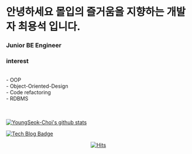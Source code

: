 <h1>안녕하세요 몰입의 즐거움을 지향하는 개발자 최용석 입니다.</h1>
<h3>Junior BE Engineer</h3>
<h3>interest</h3>
	<br>- OOP<br>
	- Object-Oriented-Design<br>
	- Code refactoring<br>
	- RDBMS<br><br><br>


[![YoungSeok-Choi's github stats](https://github-readme-stats.vercel.app/api?username=YoungSeok-Choi)](https://github.com/anuraghazra/github-readme-stats)



[![Tech Blog Badge](http://img.shields.io/badge/-Tech%20blog-black?style=flat-square&logo=github&link=https://ys-log.tistory.com/)](https://ys-log.tistory.com/)
<!-- [![Linkedin Badge](https://img.shields.io/badge/-LinkedIn-blue?style=flat-square&logo=Linkedin&logoColor=white&link=https://www.linkedin.com/in/seong-yun-byeon-8183a8113/)](https://www.linkedin.com/in/seong-yun-byeon-8183a8113/) -->
	
<div align=center>

[![Hits](https://hits.seeyoufarm.com/api/count/incr/badge.svg?url=https%3A%2F%2Fgithub.com%2Fzzsza)](https://hits.seeyoufarm.com) 

</div>

<!-- **YoungSeok-Choi/YoungSeok-Choi** is a ✨ _special_ ✨ repository because its `README.md` (this file) appears on your GitHub profile.

Here are some ideas to get you started:

- 🔭 I’m currently working on ...
- 🌱 I’m currently learning ...
- 👯 I’m looking to collaborate on ...
- 🤔 I’m looking for help with ...
- 💬 Ask me about ...
- 📫 How to reach me: ...
- 😄 Pronouns: ...
- ⚡ Fun fact: ...
 -->
